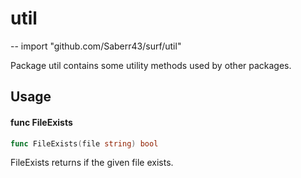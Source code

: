 # util
--
    import "github.com/Saberr43/surf/util"

Package util contains some utility methods used by other packages.

## Usage

#### func  FileExists

```go
func FileExists(file string) bool
```
FileExists returns if the given file exists.
